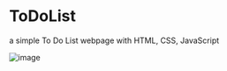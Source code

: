 # ToDoList
a simple To Do List webpage with HTML, CSS, JavaScript


![image](https://github.com/zahraghiasi/ToDoList/assets/72091549/bcd387c5-0cc6-49c7-8af8-0bd86d097e3e)
